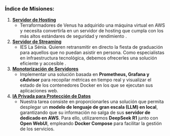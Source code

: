 ### Índice de Misiones:

1. **[Servidor de Hosting](./R1/r1.md)**
   - Terraformadores de Venus ha adquirido una máquina virtual en AWS y necesita convertirla en un servidor de hosting que cumpla con los más altos estándares de seguridad y rendimiento .
1. **[Servidor de Streaming](./R2/r2.md)**
   - IES La Sénia. Quieren retransmitir en directo la fiesta de graduación para aquellos que no puedan asistir en persona. Como especialistas en infraestructura tecnológica, debemos ofrecerles una solución eficiente y accesible .
1. **[Monotorización de Servidores](./R3/r3.md)**
   - Implementar una solución basada en **Prometheus, Grafana y cAdvisor** para recopilar métricas en tiempo real y visualizar el estado de los contenedores Docker en los que se ejecutan sus aplicaciones web.
1. **[IA Privada para Protección de Datos](./R4/r4.md)**
   - Nuestra tarea consiste en proporcionarles una solución que permita desplegar un **modelo de lenguaje de gran escala (LLM) en local**, garantizando que su información no salga de sus **servidor de dedicado en AWS**. Para ello, utilizaremos **DeepSeek R1** junto con **Open WebUI**, empleando **Docker Compose** para facilitar la gestión de los servicios.

